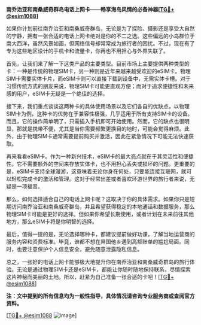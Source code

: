 **南乔治亚和南桑威奇群岛电话上网卡——畅享海岛风情的必备神器[[TG💪+ @esim1088](https://t.me/s/esim1088)]**

如果你计划前往南乔治亚和南桑威奇群岛，无论是为了探险、摄影还是享受大自然的宁静，拥有一张合适的电话上网卡绝对是你的不二之选。这些偏远的小岛群位于南大西洋，虽然风景如画，但网络信号却常常成为旅行者的困扰。不过，现在有了专为这些地区设计的手机卡和流量卡，你再也不用担心与外界失联了。

首先，让我们来了解一下这类产品的主要类型。目前市场上主要提供两种类型的卡：一种是传统的物理SIM卡，另一种则是近年来越来越受欢迎的eSIM卡。物理SIM卡需要实体卡片，而eSIM卡则可以直接下载到设备中，无需实体卡槽。对于习惯传统方式的朋友来说，物理SIM卡可能更直观方便；而对于追求便捷性和未来感的用户，eSIM卡无疑是一个绝佳的选择。

接下来，我们重点谈谈这两种卡的具体使用场景以及它们各自的优缺点。以物理SIM卡为例，这种卡的优势在于兼容性极强，几乎适用于所有支持SIM卡的设备。而且，它的操作简单明了，只需插入手机即可开始使用。然而，它的缺点也很明显，那就是携带不便，尤其是当你需要频繁更换目的地时，可能会觉得麻烦。此外，由于物理SIM卡通常需要提前购买并激活，因此在紧急情况下可能无法快速获取。

再来看看eSIM卡。作为一种新兴技术，eSIM卡的最大亮点就在于其灵活性和便捷性。它不需要额外的空间来存放实体卡，也不用担心丢失或损坏的问题。更重要的是，eSIM卡支持全球漫游，这意味着无论你身在何处，只要能连接互联网，就可以轻松完成卡的激活和管理。这对于经常出差或者喜欢环游世界的旅行者来说，无疑是一项福音。

那么，如何选择适合自己的电话上网卡呢？这取决于你的具体需求。如果你只是短期访问南乔治亚和南桑威奇群岛，并且希望获得稳定的本地通话和数据服务，那么物理SIM卡可能是更好的选择。但如果你希望长期使用，或者计划在未来前往其他地方，那么eSIM卡将是你明智的选择。

最后，值得一提的是，无论选择哪种卡，都建议提前做好功课，了解当地运营商的服务内容和资费标准。毕竟，谁都不想在异国他乡遇到高额账单的尴尬局面。同时，也要注意保护个人信息安全，避免随意泄露隐私信息。

总之，一张好的电话上网卡能够极大地提升你在南乔治亚和南桑威奇群岛的旅行体验。无论是通过物理SIM卡还是eSIM卡，都能让你随时随地保持联系，尽情探索这片神秘而美丽的土地。所以，赶紧为自己准备一张合适的卡吧！[[TG💪+ @esim1088](https://t.me/s/esim1088)]

**注：文中提到的所有信息均为一般性指导，具体情况请咨询专业服务商或查阅官方资料。**

[[TG💪+ @esim1088](https://t.me/s/esim1088) ![Image](https://i.postimg.cc/4NQfJmqS/Snipaste-2025-05-13-00-14-12.png)]
